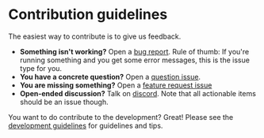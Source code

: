 # Contribution guidelines

<!-- Please don't use relative links in this page, as it is included by github in various places -->
<!-- INCLUSION START -->

The easiest way to contribute is to give us feedback.

* **Something isn't working?** Open a [bug report](https://github.com/princeton-nlp/SWE-agent/issues/new?template=bug_report.yml).
  Rule of thumb: If you're running something and you get some error messages, this is the issue type for you.
* **You have a concrete question?** Open a [question issue](https://github.com/princeton-nlp/SWE-agent/issues/new?template=question.yml).
* **You are missing something?** Open a [feature request issue](https://github.com/princeton-nlp/SWE-agent/issues/new?template=feature_request.yml)
* **Open-ended discussion?** Talk on [discord](https://discord.gg/AVEFbBn2rH). Note that all actionable items should be an issue though.

<!-- INCLUSION END -->

You want to do contribute to the development? Great! Please see the [development guidelines](https://princeton-nlp.github.io/SWE-agent/dev/contribute/) for guidelines and tips.